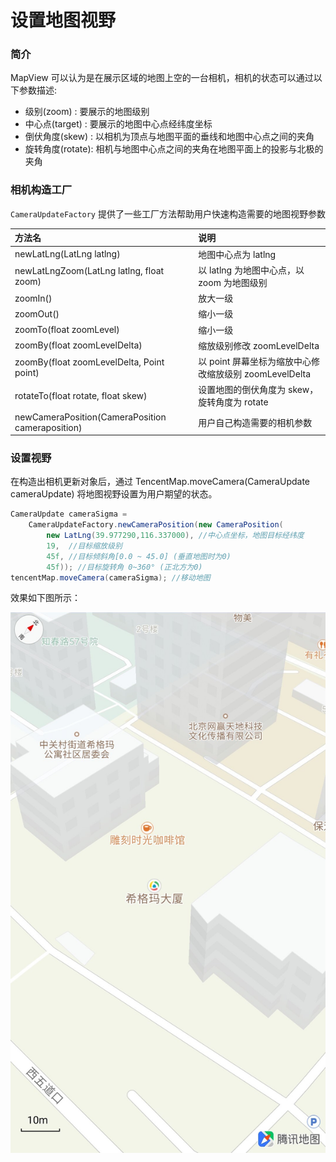 # 设置地图视野

### 简介

MapView 可以认为是在展示区域的地图上空的一台相机，相机的状态可以通过以下参数描述:

* 级别(zoom) : 要展示的地图级别
* 中心点(target) : 要展示的地图中心点经纬度坐标
* 倒伏角度(skew) : 以相机为顶点与地图平面的垂线和地图中心点之间的夹角
* 旋转角度(rotate): 相机与地图中心点之间的夹角在地图平面上的投影与北极的夹角

### 相机构造工厂

`CameraUpdateFactory` 提供了一些工厂方法帮助用户快速构造需要的地图视野参数

| 方法名 | 说明 |
| :- | :- |
| newLatLng(LatLng latlng) | 地图中心点为 latlng |
| newLatLngZoom(LatLng latlng, float zoom) | 以 latlng 为地图中心点，以 zoom 为地图级别 |
| zoomIn() | 放大一级 |
| zoomOut() | 缩小一级 |
| zoomTo(float zoomLevel) | 缩小一级 |
| zoomBy(float zoomLevelDelta) | 缩放级别修改 zoomLevelDelta |
| zoomBy(float zoomLevelDelta, Point point) | 以 point 屏幕坐标为缩放中心修改缩放级别 zoomLevelDelta |
| rotateTo(float rotate, float skew) | 设置地图的倒伏角度为 skew，旋转角度为 rotate |
| newCameraPosition(CameraPosition cameraposition) | 用户自己构造需要的相机参数 |

### 设置视野

在构造出相机更新对象后，通过 TencentMap.moveCamera(CameraUpdate cameraUpdate) 将地图视野设置为用户期望的状态。

``` java
CameraUpdate cameraSigma =
    CameraUpdateFactory.newCameraPosition(new CameraPosition(
        new LatLng(39.977290,116.337000), //中心点坐标，地图目标经纬度
        19,  //目标缩放级别
        45f, //目标倾斜角[0.0 ~ 45.0] (垂直地图时为0)
        45f)); //目标旋转角 0~360° (正北方为0)
tencentMap.moveCamera(cameraSigma); //移动地图
```

效果如下图所示：

<img src="../images/camera/move-to-sigma.jpg" align='left'>